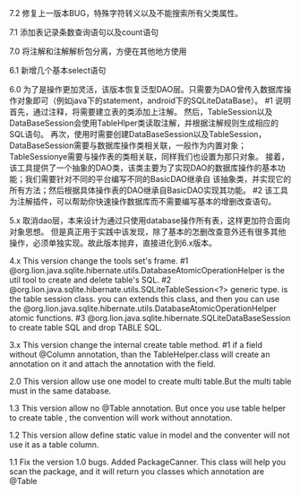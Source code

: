 ﻿7.2 修复上一版本BUG，特殊字符转义以及不能搜索所有父类属性。

7.1 添加表记录条数查询语句以及count语句

7.0 将注解和注解解析包分离，方便在其他地方使用

6.1 新增几个基本select语句

6.0 为了是操作更加灵活，该版本恢复泛型DAO层。只需要为DAO曾传入数据库操作对象即可（例如java下的statement，android下的SQLiteDataBase）。
	#1 说明
		首先，通过注释，将需要建立表的类添加上注解。
		然后，TableSession以及DataBaseSession会使用TableHlper类读取注解，并根据注解规则生成相应的SQL语句。
		再次，使用时需要创建DataBaseSession以及TableSession，DataBaseSession需要与数据库操作类相关联，一般作为内置对象；
				TableSessionye需要与操作表的类相关联，同样我们也设置为那只对象。
		接着，该工具提供了一个抽象的DAO类，该类主要为了实现DAO的数据库操作的基本功能；我们需要针对不同的平台编写不同的BasicDAO继承自
				该抽象类，并实现它的所有方法；然后根据具体操作表的DAO继承自BasicDAO实现其功能。
	#2 该工具为注解插件，可以帮助你快速操作数据库而不需要编写基本的增删改查语句。
	
5.x 取消dao层，本来设计为通过只使用database操作所有表，这样更加符合面向对象思想。
	但是真正用于实践中该发现，除了基本的怎删改查意外还有很多其他操作，必须单独实现。故此版本抛弃，直接进化到6.x版本。
	
4.x This version change the tools set's frame.
	#1 @org.lion.java.sqlite.hibernate.utils.DatabaseAtomicOperationHelper is the util tool to create and delete table's SQL.
	#2 @org.lion.java.sqlite.hibernate.utils.SQLiteTableSession<?> generic type. is the table session class.
		you can extends this class, and then you can use the @org.lion.java.sqlite.hibernate.utils.DatabaseAtomicOperationHelper atomic functions.
	#3 @org.lion.java.sqlite.hibernate.SQLiteDataBaseSession to create table SQL and drop TABLE SQL.
	
3.x This version change the internal create table method.
	#1 if a field without @Column annotation,
		than the TableHelper.class will create an annotation on it and attach the annotation with the field.

2.0 This version allow use one model to create multi table.But the multi table must in the same database.

1.3 This version allow no @Table annotation. 
	 But once you use table helper to create table , the convention will work without annotation.
	 
1.2 This version allow define static value in model and the conventer will not use it as a table column.

1.1 Fix the version 1.0 bugs.
	 Added PackageCanner. This class will help you scan the package, and it will return you classes which annotation are @Table






		


	
	

	






